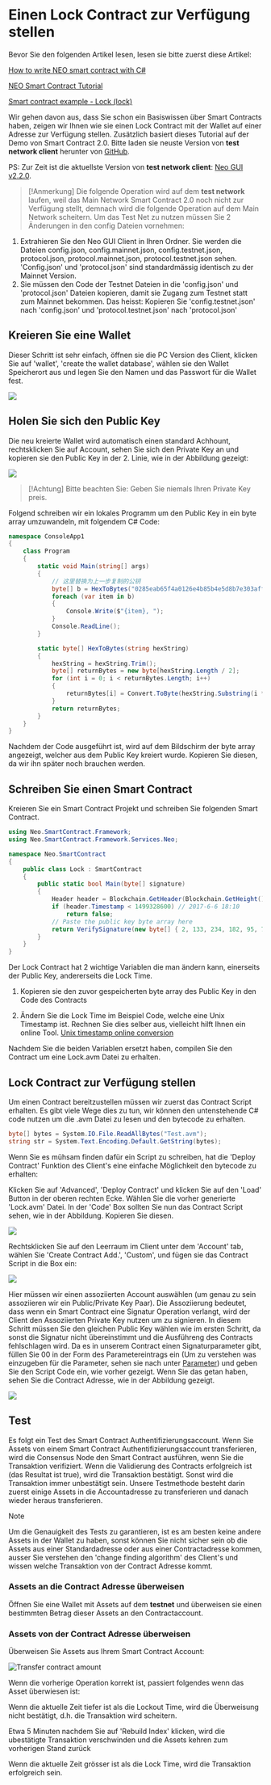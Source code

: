# Einen Lock Contract zur Verfügung stellen

Bevor Sie den folgenden Artikel lesen, lesen sie bitte zuerst diese Artikel:

[How to write NEO smart contract with C#](../getting-started-csharp.md)

[NEO Smart Contract Tutorial](../tutorial.md)

[Smart contract example - Lock (lock)](Lock.md)

Wir gehen davon aus, dass Sie schon ein Basiswissen über Smart Contracts haben, zeigen wir Ihnen wie sie einen Lock Contract mit der Wallet auf einer Adresse zur Verfügung stellen.
Zusätzlich basiert dieses Tutorial auf der Demo von Smart Contract 2.0. Bitte laden sie neuste  Version von **test network client** herunter von [GitHub](https://github.com/neo-project/neo-gui/releases).

PS: Zur Zeit ist die aktuellste Version von **test network client**: [Neo GUI v2.2.0](https://github.com/neo-project/neo-gui/releases/tag/v2.2.0).


> [!Anmerkung]
> Die folgende Operation wird auf dem **test network** laufen, weil das Main Network Smart Contract 2.0 noch nicht zur Verfügung stellt, demnach wird die folgende Operation auf dem Main Network scheitern.
> Um das Test Net zu nutzen müssen Sie 2 Änderungen in den config Dateien vornehmen:
1. Extrahieren Sie den Neo GUI Client in Ihren Ordner. Sie werden die Dateien  config.json, config.mainnet.json, config.testnet.json, protocol.json, protocol.mainnet.json, protocol.testnet.json sehen. 'Config.json' und 'protocol.json' sind standardmässig identisch zu der Mainnet Version.
2. Sie müssen den Code der Testnet Dateien in  die 'config.json' und 'protocol.json' Dateien kopieren, damit sie Zugang zum Testnet statt zum Mainnet bekommen. Das heisst: Kopieren Sie 'config.testnet.json' nach 'config.json' und 'protocol.testnet.json' nach 'protocol.json'

## Kreieren Sie eine Wallet

Dieser Schritt ist sehr einfach, öffnen sie die PC Version des Client, klicken Sie auf 'wallet', 'create the wallet database', wählen sie den Wallet Speicherort aus und legen Sie den Namen und das Passwort für die Wallet fest.

![](../../../assets/lock2_1.png)

## Holen Sie sich den Public Key

Die neu kreierte Wallet wird automatisch einen standard Achhount, rechtsklicken Sie auf Account, sehen Sie sich den Private Key an und kopieren sie den Public Key in der 2. Linie, wie in der Abbildung gezeigt:

![](../../../assets/lock2_2.png)

> [!Achtung]
> Bitte beachten Sie: Geben Sie niemals Ihren Private Key preis.

Folgend schreiben wir ein lokales Programm um den Public Key in ein byte array umzuwandeln, mit folgendem C# Code:

```c#
namespace ConsoleApp1
{
    class Program
    {
        static void Main(string[] args)
        {
            // 这里替换为上一步复制的公钥
            byte[] b = HexToBytes("0285eab65f4a0126e4b85b4e5d8b7e303aff7efb360d595f2e3189bb90487ad5aa");
            foreach (var item in b)
            {
                Console.Write($"{item}, ");
            }
            Console.ReadLine();
        }

        static byte[] HexToBytes(string hexString)
        {
            hexString = hexString.Trim();
            byte[] returnBytes = new byte[hexString.Length / 2];
            for (int i = 0; i < returnBytes.Length; i++)
            {
                returnBytes[i] = Convert.ToByte(hexString.Substring(i * 2, 2), 16);
            }
            return returnBytes;
        }
    }
}
```

Nachdem der Code ausgeführt ist, wird auf dem Bildschirm der byte array angezeigt, welcher aus dem Public Key kreiert wurde. Kopieren Sie diesen, da wir ihn später noch brauchen werden.

## Schreiben Sie einen Smart Contract

Kreieren Sie ein Smart Contract Projekt und schreiben Sie folgenden Smart Contract.


```c#
using Neo.SmartContract.Framework;
using Neo.SmartContract.Framework.Services.Neo;

namespace Neo.SmartContract
{
    public class Lock : SmartContract
    {
        public static bool Main(byte[] signature)
        {
            Header header = Blockchain.GetHeader(Blockchain.GetHeight());
            if (header.Timestamp < 1499328600) // 2017-6-6 18:10
                return false;
            // Paste the public key byte array here
            return VerifySignature(new byte[] { 2, 133, 234, 182, 95, 74, 1, 38, 228, 184, 91, 78, 93, 139, 126, 48, 58, 255, 126, 251, 54, 13, 89, 95, 46, 49, 137, 187, 144, 72, 122, 213, 170 }, signature);
        }
    }
}
```

Der Lock Contract hat 2 wichtige Variablen die man ändern kann, einerseits der Public Key, andererseits die Lock Time.

1. Kopieren sie den zuvor gespeicherten byte array des Public Key in den Code des Contracts

2. Ändern Sie die Lock Time im Beispiel Code, welche eine Unix Timestamp ist. Rechnen Sie dies selber aus, vielleicht hilft Ihnen ein online Tool. [Unix timestamp online conversion](https://unixtime.51240.com/)

Nachdem Sie die beiden Variablen ersetzt haben, compilen Sie den Contract um eine Lock.avm Datei zu erhalten.

## Lock Contract zur Verfügung stellen

Um einen Contract bereitzustellen müssen wir zuerst das Contract Script erhalten. Es gibt viele Wege dies zu tun, wir können den untenstehende C# code nutzen um die .avm Datei zu lesen und den bytecode zu erhalten.

```c#
byte[] bytes = System.IO.File.ReadAllBytes("Test.avm");
string str = System.Text.Encoding.Default.GetString(bytes);
```

Wenn Sie es mühsam finden dafür ein Script zu schreiben, hat die 'Deploy Contract' Funktion des Client's eine einfache Möglichkeit den bytecode zu erhalten:

Klicken Sie auf 'Advanced', 'Deploy Contract' und klicken Sie auf den 'Load' Button in der oberen rechten Ecke. Wählen Sie die vorher generierte 'Lock.avm' Datei. In der 'Code' Box sollten Sie nun das Contract Script sehen, wie in der Abbildung. Kopieren Sie diesen.


![](../../../assets/lock2_5.png)

Rechtsklicken Sie auf den Leerraum im Client unter dem 'Account' tab, wählen Sie 'Create Contract Add.', 'Custom', und fügen sie das Contract Script in die Box ein:

![](../../../assets/lock2_7.png)

Hier müssen wir einen assoziierten Account auswählen (um genau zu sein assoziieren wir ein Public/Private Key Paar). Die Assoziierung bedeutet, dass wenn ein Smart Contract eine Signatur Operation verlangt, wird der Client den Assoziierten Private Key nutzen um zu signieren. In diesem Schritt müssen Sie den gleichen Public Key wählen wie im ersten Schritt, da sonst die Signatur nicht übereinstimmt und die Ausführeng des Contracts fehlschlagen wird. Da es in unserem Contract einen Signaturparameter gibt, füllen Sie 00 in der Form des Parametereintrags ein (Um zu verstehen was einzugeben für die Parameter, sehen sie nach unter [Parameter](Parameter.md)) und geben Sie den Script Code ein, wie vorher gezeigt. Wenn Sie das getan haben, sehen Sie die Contract Adresse, wie in der Abbildung gezeigt. 

![](../../../assets/lock2_8.png)

## Test

Es folgt ein Test des Smart Contract Authentifizierungsaccount. Wenn Sie Assets von einem Smart Contract Authentifizierungsaccount transferieren, wird die Consensus Node den Smart Contract ausführen, wenn Sie die Transaktion verifiziert. Wenn die Validierung des Contracts erfolgreich ist (das Resultat ist true), wird die Transaktion bestätigt. Sonst wird die Transaktion immer unbestätigt sein. Unsere Testmethode besteht darin zuerst einige Assets in die Accountadresse zu transferieren und danach wieder heraus transferieren.

> [!Note]
> Um die Genauigkeit des Tests zu garantieren, ist es am besten keine andere Assets in der Wallet zu haben, sonst können Sie nicht sicher sein ob die Assets aus einer Standardadresse oder aus einer Contractadresse kommen, ausser Sie verstehen den 'change finding algorithm' des Client's und wissen welche Transaktion von der Contract Adresse kommt.

### Assets an die Contract Adresse überweisen

Öffnen Sie eine Wallet mit Assets auf dem **testnet** und überweisen sie einen bestimmten Betrag dieser Assets an den Contractaccount.

### Assets von der Contract Adresse überweisen

Überweisen Sie Assets aus Ihrem Smart Contract Account:

![Transfer contract amount](../../../assets/lock2_11.png)

Wenn die vorherige Operation korrekt ist, passiert folgendes wenn das Asset überwiesen ist:

Wenn die aktuelle Zeit tiefer ist als die Lockout Time, wird die Überweisung nicht bestätigt, d.h. die Transaktion wird scheitern.

Etwa 5 Minuten nachdem Sie auf 'Rebuild Index' klicken, wird die ubestätigte Transaktion verschwinden und die Assets kehren zum vorherigen Stand zurück

Wenn die aktuelle Zeit grösser ist als die Lock Time, wird die Transaktion erfolgreich sein.










